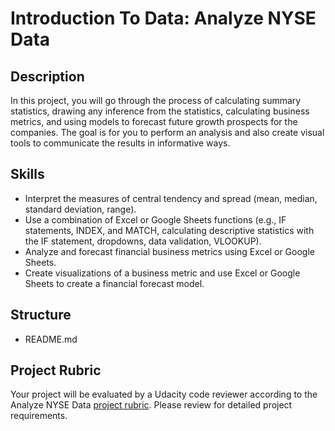 # Introduction To Data: Analyze NYSE Data #

## Description
In this project, you will go through the process of calculating summary statistics, drawing any inference from the statistics, calculating business metrics, and using models to forecast future growth prospects for the companies. The goal is for you to perform an analysis and also create visual tools to communicate the results in informative ways.

## Skills
* Interpret the measures of central tendency and spread (mean, median, standard deviation, range).
* Use a combination of Excel or Google Sheets functions (e.g., IF statements, INDEX, and MATCH, calculating descriptive statistics with the IF statement, dropdowns, data validation, VLOOKUP).
* Analyze and forecast financial business metrics using Excel or Google Sheets.
* Create visualizations of a business metric and use Excel or Google Sheets to create a financial forecast model.

## Structure
*  README.md


## Project Rubric
Your project will be evaluated by a Udacity code reviewer according to the Analyze NYSE Data [project rubric](https://review.udacity.com/#!/rubrics/3342/view). Please review for detailed project requirements.


     
